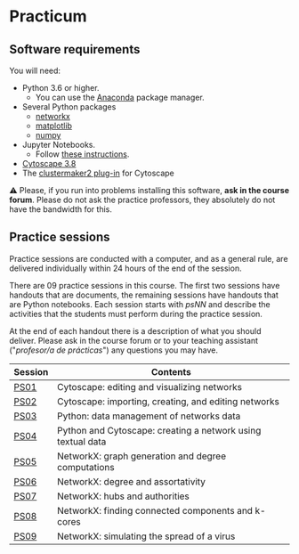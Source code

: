 # Practicum

## Software requirements

You will need:

* Python 3.6 or higher.
   * You can use the [Anaconda](https://www.anaconda.com/products/individual) package manager.
* Several Python packages
   * [networkx](https://networkx.github.io/)
   * [matplotlib](https://matplotlib.org/)
   * [numpy](https://numpy.org/)
* Jupyter Notebooks.
   * Follow [these instructions](https://jupyter.org/install.html).
* [Cytoscape 3.8](https://cytoscape.org/download.html)
* The [clustermaker2 plug-in](https://apps.cytoscape.org/apps/clustermaker2) for Cytoscape

:warning: Please, if you run into problems installing this software, **ask in the course forum**. Please do not ask the practice professors, they absolutely do not have the bandwidth for this.

## Practice sessions

Practice sessions are conducted with a computer, and as a general rule, are delivered individually within 24 hours of the end of the session.

There are 09 practice sessions in this course. The first two sessions have handouts that are documents, the remaining sessions have handouts that are Python notebooks. Each session starts with *psNN* and describe the activities that the students must perform during the practice session.

At the end of each handout there is a description of what you should deliver. Please ask in the course forum or to your teaching assistant ("*profesor/a de prácticas*") any questions you may have.

| Session                                             | Contents |
|-----------------------------------------------------|----------|
| [PS01](ps01_cytoscape_basics.md)                    | Cytoscape: editing and visualizing networks |
| [PS02](ps02_cytoscape_advanced.md)                  | Cytoscape: importing, creating, and editing networks |
| [PS03](ps03_network_data_management.ipynb)             | Python: data management of networks data |
| [PS04](ps04_networks_from_text.md)                  | Python and Cytoscape: creating a network using textual data |
| [PS05](ps05_network_models.md)               | NetworkX: graph generation and degree computations |
| [PS06](ps06_degree_assortativity.md)                          | NetworkX: degree and assortativity |
| [PS07](ps07_hubs_and_authorities.md)                          | NetworkX: hubs and authorities |
| [PS08](ps08_components_k_cores.md)                  | NetworkX: finding connected components and k-cores |
| [PS09](ps09_viral_propagation.md)                   | NetworkX: simulating the spread of a virus |
